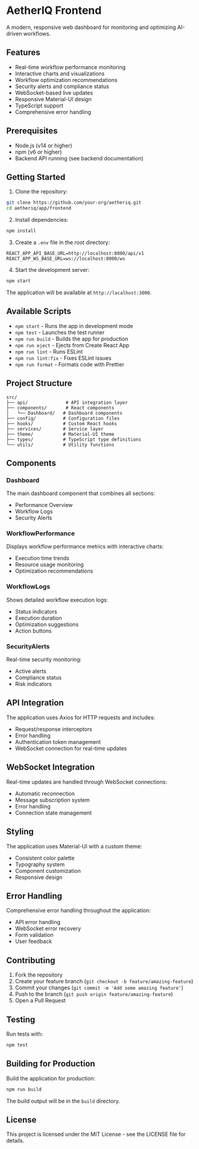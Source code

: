 # AetherIQ Frontend

A modern, responsive web dashboard for monitoring and optimizing AI-driven workflows.

## Features

- Real-time workflow performance monitoring
- Interactive charts and visualizations
- Workflow optimization recommendations
- Security alerts and compliance status
- WebSocket-based live updates
- Responsive Material-UI design
- TypeScript support
- Comprehensive error handling

## Prerequisites

- Node.js (v14 or higher)
- npm (v6 or higher)
- Backend API running (see backend documentation)

## Getting Started

1. Clone the repository:
```bash
git clone https://github.com/your-org/aetheriq.git
cd aetheriq/app/frontend
```

2. Install dependencies:
```bash
npm install
```

3. Create a `.env` file in the root directory:
```env
REACT_APP_API_BASE_URL=http://localhost:8000/api/v1
REACT_APP_WS_BASE_URL=ws://localhost:8000/ws
```

4. Start the development server:
```bash
npm start
```

The application will be available at `http://localhost:3000`.

## Available Scripts

- `npm start` - Runs the app in development mode
- `npm test` - Launches the test runner
- `npm run build` - Builds the app for production
- `npm run eject` - Ejects from Create React App
- `npm run lint` - Runs ESLint
- `npm run lint:fix` - Fixes ESLint issues
- `npm run format` - Formats code with Prettier

## Project Structure

```
src/
├── api/              # API integration layer
├── components/       # React components
│   └── Dashboard/   # Dashboard components
├── config/          # Configuration files
├── hooks/           # Custom React hooks
├── services/        # Service layer
├── theme/           # Material-UI theme
├── types/           # TypeScript type definitions
└── utils/           # Utility functions
```

## Components

### Dashboard
The main dashboard component that combines all sections:
- Performance Overview
- Workflow Logs
- Security Alerts

### WorkflowPerformance
Displays workflow performance metrics with interactive charts:
- Execution time trends
- Resource usage monitoring
- Optimization recommendations

### WorkflowLogs
Shows detailed workflow execution logs:
- Status indicators
- Execution duration
- Optimization suggestions
- Action buttons

### SecurityAlerts
Real-time security monitoring:
- Active alerts
- Compliance status
- Risk indicators

## API Integration

The application uses Axios for HTTP requests and includes:
- Request/response interceptors
- Error handling
- Authentication token management
- WebSocket connection for real-time updates

## WebSocket Integration

Real-time updates are handled through WebSocket connections:
- Automatic reconnection
- Message subscription system
- Error handling
- Connection state management

## Styling

The application uses Material-UI with a custom theme:
- Consistent color palette
- Typography system
- Component customization
- Responsive design

## Error Handling

Comprehensive error handling throughout the application:
- API error handling
- WebSocket error recovery
- Form validation
- User feedback

## Contributing

1. Fork the repository
2. Create your feature branch (`git checkout -b feature/amazing-feature`)
3. Commit your changes (`git commit -m 'Add some amazing feature'`)
4. Push to the branch (`git push origin feature/amazing-feature`)
5. Open a Pull Request

## Testing

Run tests with:
```bash
npm test
```

## Building for Production

Build the application for production:
```bash
npm run build
```

The build output will be in the `build` directory.

## License

This project is licensed under the MIT License - see the LICENSE file for details. 